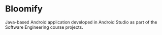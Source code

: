# Bloomify
Java-based Android application developed in Android Studio as part of the Software Engineering course projects. 
